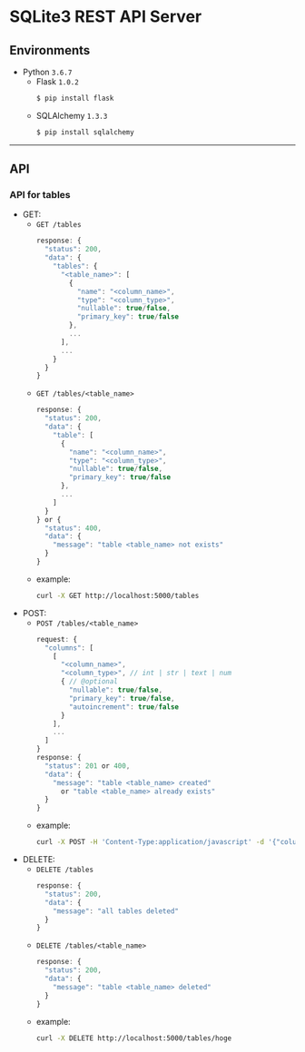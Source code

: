 # SQLite3 REST API Server

## Environments
- Python `3.6.7`
  - Flask `1.0.2`
    ```bash
    $ pip install flask
    ```
  - SQLAlchemy `1.3.3`
    ```bash
    $ pip install sqlalchemy
    ```

***

## API

### API for tables
- GET:
  - `GET /tables`
    ```javascript
    response: {
      "status": 200,
      "data": {
        "tables": {
          "<table_name>": [
            {
              "name": "<column_name>",
              "type": "<column_type>",
              "nullable": true/false,
              "primary_key": true/false
            },
            ...
          ],
          ...
        }
      }
    }
    ```
  - `GET /tables/<table_name>`
    ```javascript
    response: {
      "status": 200,
      "data": {
        "table": [
          {
            "name": "<column_name>",
            "type": "<column_type>",
            "nullable": true/false,
            "primary_key": true/false
          },
          ...
        ]
      }
    } or {
      "status": 400,
      "data": {
        "message": "table <table_name> not exists"
      }
    }
    ```
  - example:
    ```bash
    curl -X GET http://localhost:5000/tables
    ```
- POST:
  - `POST /tables/<table_name>`
    ```javascript
    request: {
      "columns": [
        [
          "<column_name>",
          "<column_type>", // int | str | text | num
          { // @optional
            "nullable": true/false,
            "primary_key": true/false,
            "autoincrement": true/false
          }
        ],
        ...
      ]
    }
    response: {
      "status": 201 or 400,
      "data": {
        "message": "table <table_name> created"
          or "table <table_name> already exists"
      }
    }
    ```
  - example:
    ```bash
    curl -X POST -H 'Content-Type:application/javascript' -d '{"columns":[["id","int",{"primary_key":true,"autoincrement":true}],["user","str"]]}' http://localhost:5000/tables/hoge
    ```
- DELETE:
  - `DELETE /tables`
    ```javascript
    response: {
      "status": 200,
      "data": {
        "message": "all tables deleted"
      }
    }
    ```
  - `DELETE /tables/<table_name>`
    ```javascript
    response: {
      "status": 200,
      "data": {
        "message": "table <table_name> deleted"
      }
    }
    ```
  - example:
    ```bash
    curl -X DELETE http://localhost:5000/tables/hoge
    ```
